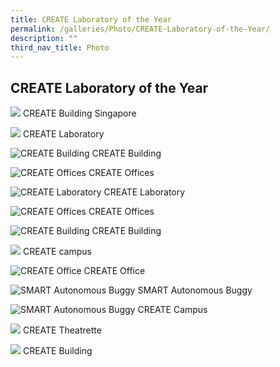 ```yaml
---
title: CREATE Laboratory of the Year
permalink: /galleries/Photo/CREATE-Laboratory-of-the-Year/
description: ""
third_nav_title: Photo
---
```

CREATE Laboratory of the Year
-----------------------------
![](/images/CREATE%20Laboratory%20of%20the%20Year/create_004---copy(croppped)---copy.bmp)
CREATE Building Singapore

![](/images/CREATE%20Laboratory%20of%20the%20Year/create_022---copy.jpg)
CREATE Laboratory

![CREATE Building](/images/CREATE%20Laboratory%20of%20the%20Year/create_007---copy---copy.jpg)
CREATE Building


![CREATE Offices](/images/CREATE%20Laboratory%20of%20the%20Year/create_041---copy.jpg)
CREATE Offices

![CREATE Laboratory](/images/CREATE%20Laboratory%20of%20the%20Year/create_023---copy.jpg)
CREATE Laboratory

![CREATE Offices](/images/CREATE%20Laboratory%20of%20the%20Year/create_031---copy.jpg)
CREATE Offices

![CREATE Building](/images/CREATE%20Laboratory%20of%20the%20Year/create_015---copy.jpg)
CREATE Building

![](/images/CREATE%20Laboratory%20of%20the%20Year/create_011---copy%20(1).jpg)
CREATE campus


![CREATE Office](/images/CREATE%20Laboratory%20of%20the%20Year/create_027---copy.jpg)
CREATE Office

![SMART Autonomous Buggy](/images/CREATE%20Laboratory%20of%20the%20Year/create_033---copy.jpg)
SMART Autonomous Buggy

![SMART Autonomous Buggy](/images/CREATE%20Laboratory%20of%20the%20Year/create_007---copy---copy.jpg)
CREATE Campus

![](/images/CREATE%20Laboratory%20of%20the%20Year/create_042---copy.jpg)
CREATE Theatrette

![](/images/CREATE%20Laboratory%20of%20the%20Year/create_018---copy.jpg)
CREATE Building